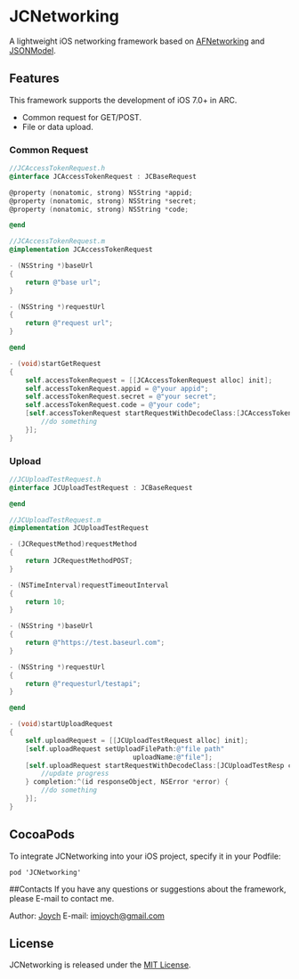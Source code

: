# JCNetworking
A lightweight iOS networking framework based on [AFNetworking](https://github.com/AFNetworking/AFNetworking) and [JSONModel](https://github.com/icanzilb/JSONModel).

## Features
This framework supports the development of iOS 7.0+ in ARC.

* Common request for GET/POST.
* File or data upload.

### Common Request
```objective-c
//JCAccessTokenRequest.h
@interface JCAccessTokenRequest : JCBaseRequest

@property (nonatomic, strong) NSString *appid;
@property (nonatomic, strong) NSString *secret;
@property (nonatomic, strong) NSString *code;

@end

//JCAccessTokenRequest.m
@implementation JCAccessTokenRequest

- (NSString *)baseUrl
{
    return @"base url";
}

- (NSString *)requestUrl
{
    return @"request url";
}

@end
```

```objective-c
- (void)startGetRequest
{
    self.accessTokenRequest = [[JCAccessTokenRequest alloc] init];
    self.accessTokenRequest.appid = @"your appid";
    self.accessTokenRequest.secret = @"your secret";
    self.accessTokenRequest.code = @"your code";
    [self.accessTokenRequest startRequestWithDecodeClass:[JCAccessTokenResp class] completion:^(id responseObject, NSError *error) {
    	//do something
    }];
}
```

### Upload
```objective-c
//JCUploadTestRequest.h
@interface JCUploadTestRequest : JCBaseRequest

@end

//JCUploadTestRequest.m
@implementation JCUploadTestRequest

- (JCRequestMethod)requestMethod
{
    return JCRequestMethodPOST;
}

- (NSTimeInterval)requestTimeoutInterval
{
    return 10;
}

- (NSString *)baseUrl
{
    return @"https://test.baseurl.com";
}

- (NSString *)requestUrl
{
    return @"requesturl/testapi";
}

@end
```

```objective-c
- (void)startUploadRequest
{
    self.uploadRequest = [[JCUploadTestRequest alloc] init];
    [self.uploadRequest setUploadFilePath:@"file path"
                               uploadName:@"file"];
    [self.uploadRequest startRequestWithDecodeClass:[JCUploadTestResp class] progress:^(NSProgress *progress) {
        //update progress
    } completion:^(id responseObject, NSError *error) {
        //do something
    }];
}
```

## CocoaPods
To integrate JCNetworking into your iOS project, specify it in your Podfile:
    
	pod 'JCNetworking'

##Contacts
If you have any questions or suggestions about the framework, please E-mail to contact me.

Author: [Joych](https://github.com/imjoych)	
E-mail: imjoych@gmail.com

## License
JCNetworking is released under the [MIT License](https://github.com/imjoych/JCNetworking/blob/master/LICENSE).
